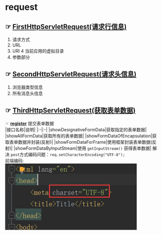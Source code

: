 # request
## ☞ [FirstHttpServletRequest(请求行信息)](request-response/request/src/main/java/org/lzn/FirstHttpServletRequest.java)
1. 请求方式
2. URL
3. URI
4 当前应用的虚拟目录
5. 参数部分
## ☞ [SecondHttpServletRequest(请求头信息)](request-response/request/src/main/java/org/lzn/SecondHttpServletRequest.java)
1. 浏览器类型信息
2. 所有消息头信息
## ☞ [ThirdHttpServletRequest(获取表单数据)](request-response/request/src/main/java/org/lzn/ThirdHttpServletRequest.java)
☞ **[register](request-response/request/webapp/register.html)** 提交表单数据<br/>
|接口名称|说明|
|:-|:-|
|showDesignativeFormData|获取指定的表单数据|
|showAllFormData|获取所有的表单数据|
|showFormDataOfEncapsulation|获取表单数据并封装(反射)|
|showFormDataForFrame|使用框架封装表单数据(反射)|
|showFormDataByInputStream|使用 `getInputStream()` 获得表单数据|
解决 `post`方式编码问题：`req.setCharacterEncoding("UTF-8");`<br/>
前端编码:<br/>
![charset](../images/request/frontCharset.png)
